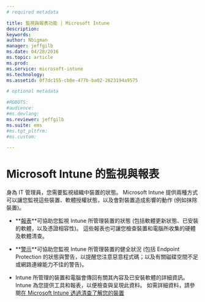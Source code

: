 ```yaml
---
# required metadata

title: 監視與報表功能 | Microsoft Intune
description:
keywords:
author: Nbigman
manager: jeffgilb
ms.date: 04/28/2016
ms.topic: article
ms.prod:
ms.service: microsoft-intune
ms.technology:
ms.assetid: 0f7dc155-cb8e-477b-ba02-2623194a9575

# optional metadata

#ROBOTS:
#audience:
#ms.devlang:
ms.reviewer: jeffgilb
ms.suite: ems
#ms.tgt_pltfrm:
#ms.custom:

---
```


# Microsoft Intune 的監視與報表
身為 IT 管理員，您需要監視組織中裝置的狀態。 Microsoft Intune 提供兩種方式可以讓您監視這些裝置、軟體授權狀態，以及會對裝置造成影響的動作 (例如抹除裝置)。

-   **[報表](understand-microsoft-intune-operations-by-using-reports.md)**可協助您監視 Intune 所管理裝置的狀態 (包括軟體更新狀態、已安裝的軟體，以及憑證相容性)。 
     這些報表也可讓您檢查裝置和電腦所收集的硬體及軟體清查。

-   **[警示](get-notified-by-microsoft-intune-alerts.md)**可協助您監視 Intune 所管理裝置的健全狀況 (包括 Endpoint Protection 的狀態與警告，以提醒您注意惡意程式碼；以及有關磁碟空間不足或網路連線能力不佳的警告)。

-   Intune 所管理的裝置和電腦會傳回有關其內容及已安裝軟體的詳細資訊。  Intune 為您提供工具和報表，以便檢查與呈現此資料。 如需詳細資料，請參閱[在 Microsoft Intune 透過清查了解您的裝置](understand-your-devices-with-inventory-in-microsoft-intune.md)



<!--HONumber=May16_HO2-->



